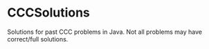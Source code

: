 # CCCSolutions
Solutions for past CCC problems in Java.
Not all problems may have correct/full solutions.
